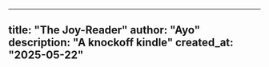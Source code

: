 ----
title: "The Joy-Reader" 
author: "Ayo" 
description: "A knockoff kindle"
created_at: "2025-05-22"
----
